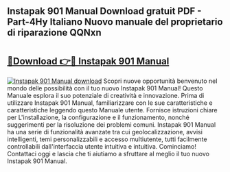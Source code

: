 ## Instapak 901 Manual Download gratuit PDF - Part-4Hy Italiano Nuovo manuale del proprietario di riparazione QQNxn

# <h2><a href="http://dfcerj.blite.top/?on=Instapak+901+Manual">🔗Download 👉🔴 Instapak 901 Manual</a></h2>

[![Instapak 901 Manual download](https://i.imgur.com/lujVjoI.png)](http://dfcerj.blite.top/?on=Instapak+901+Manual)
Scopri nuove opportunità benvenuto nel mondo delle possibilità con il tuo nuovo Instapak 901 Manual! Questo Manuale esplora il suo potenziale di creatività e innovazione. Prima di utilizzare Instapak 901 Manual, familiarizzare con le sue caratteristiche e caratteristiche leggendo questo Manuale utente. Fornisce istruzioni chiare per L'installazione, la configurazione e il funzionamento, nonché suggerimenti per la risoluzione dei problemi comuni. Instapak 901 Manual ha una serie di funzionalità avanzate tra cui geolocalizzazione, avvisi intelligenti, temi personalizzabili e accesso multiutente, tutti facilmente controllabili dall'interfaccia utente intuitiva e intuitiva. Cominciamo! Contattaci oggi e lascia che ti aiutiamo a sfruttare al meglio il tuo nuovo Instapak 901 Manual.
